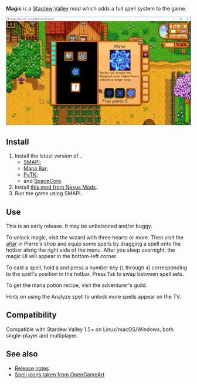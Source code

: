 ﻿**Magic** is a [Stardew Valley](http://stardewvalley.net/) mod which adds a full spell system to
the game.

![](screenshot-menu.png)

## Install
1. Install the latest version of...
   * [SMAPI](https://smapi.io);
   * [Mana Bar](https://www.nexusmods.com/stardewvalley/mods/7831);
   * [PyTK](https://www.nexusmods.com/stardewvalley/mods/1726);
   * and [SpaceCore](https://www.nexusmods.com/stardewvalley/mods/1348).
2. Install [this mod from Nexus Mods](http://www.nexusmods.com/stardewvalley/mods/2007).
3. Run the game using SMAPI.

## Use
This is an early release. It may be unbalanced and/or buggy.

To unlock magic, visit the wizard with three hearts or more. Then visit the
[altar](screenshot-altar.png) in Pierre's shop and equip some spells by dragging a spell onto the
hotbar along the right side of the menu. After you sleep overnight, the magic UI will appear in the
bottom-left corner.

To cast a spell, hold `Q` and press a number key (`1` through `4`) corresponding to the spell's
position in the hotbar. Press `Tab` to swap between spell sets.

To get the mana potion recipe, visit the adventurer's guild.

Hints on using the Analyze spell to unlock more spells appear on the TV.

## Compatibility
Compatible with Stardew Valley 1.5+ on Linux/macOS/Windows, both single-player and multiplayer.

## See also
* [Release notes](release-notes.md)
* [Spell icons taken from OpenGameArt](https://opengameart.org/content/painterly-spell-icons-part-1)
